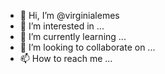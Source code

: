 - 👋 Hi, I’m @virginialemes
- 👀 I’m interested in ...
- 🌱 I’m currently learning ...
- 💞️ I’m looking to collaborate on ...
- 📫 How to reach me ...

<!---
virginialemes/virginialemes is a ✨ special ✨ repository because its `README.md` (this file) appears on your GitHub profile.
You can click the Preview link to take a look at your changes.
--->
